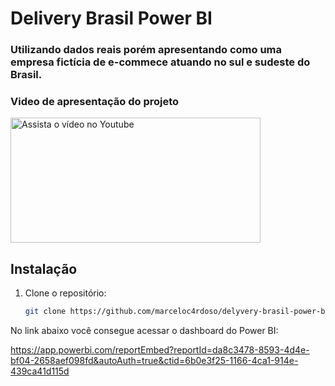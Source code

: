 # Delivery Brasil Power BI
### Utilizando dados reais porém apresentando como uma empresa fictícia de e-commece atuando no sul e sudeste do Brasil.

### Video de apresentação do projeto

<a href="https://www.loom.com/share/b28085b53c2e4fa7857aa0542a32026c?sid=ab334aec-c900-4d32-896f-ea891b31b3de" target="_blank">
  <img src="https://img.youtube.com/vi/3GFzRlXWTaw/default.jpg" alt="   Assista o vídeo no Youtube" width="400" height="200" />
</a>

## Instalação

1. Clone o repositório:
   ```bash
   git clone https://github.com/marceloc4rdoso/delyvery-brasil-power-bi.git

No link abaixo você consegue acessar o dashboard do Power BI:

https://app.powerbi.com/reportEmbed?reportId=da8c3478-8593-4d4e-bf04-2658aef098fd&autoAuth=true&ctid=6b0e3f25-1166-4ca1-914e-439ca41d115d
